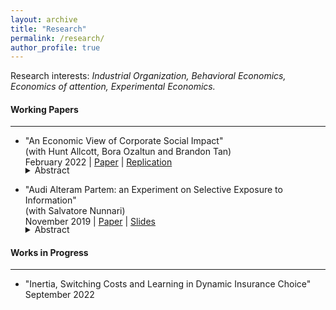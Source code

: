 ```yaml
---
layout: archive
title: "Research"
permalink: /research/
author_profile: true
---
```


Research interests: _Industrial Organization, Behavioral Economics, Economics of attention, Experimental Economics._

#### Working Papers

---

- "An Economic View of Corporate Social Impact"  
(with Hunt Allcott, Bora Ozaltun and Brandon Tan)  
February 2022 | [Paper](../assets/papers/CorporateSocialImpact.pdf) | [Replication](../assets/replications/CSI_Replication.zip)

    <details>
	  		<summary style="margin-top: -1.3em; ">Abstract</summary>
	  		<p class="notice" style="margin-top:0 !important">
              The growing discussions of impact investing and stakeholder capitalism have increased interest
              in measuring companies' social impact. We conceptualize corporate social impact as the
              welfare loss that would be caused by a firm's exit. To illustrate, we quantify the social impacts of 75 firms in 12 industries using a new survey measuring consumer and worker substitution patterns combined with models of product and labor markets. We find that consumer surplus is the primary component of social impact (dwarfing profits, worker surplus, and externalities, suggesting that impact investors should focus more on firms selling differentiated and popular products to low-income consumers.
            </p>
	</details>

- "Audi Alteram Partem: an Experiment on Selective Exposure to Information"  
(with Salvatore Nunnari)  
November 2019 | [Paper](../assets/papers/selectexposure_june19.pdf) | [Slides](../assets/papers/selectiveexposure_slides_sept20.pdf)  
    
    <details>
	  		<summary style="margin-top: -1.3em; ">Abstract</summary>
	  		<p class="notice" style="margin-top:0 !important">
              This paper presents a model of selective exposure to information and an experiment to test its predictions. An agent interested in learning about an uncertain state of the world can acquire information from one of two sources which have opposite biases: when informed on the state, they report it truthfully; when uninformed, they report their favorite state. When sources have the same reliability, a Bayesian agent is better off seeking confirmatory information. On the other hand, it is optimal to seek contradictory information if and only if the source biased against the prior is sufficiently more reliable. We test these predictions with an online experiment. When sources are symmetrically reliable, subjects are more likely to seek confirmatory information but they listen to the other side too frequently. When sources are asymmetrically reliable, subjects are more likely to consult the more reliable source even when prior beliefs are strongly unbalanced and listening to the less reliable source is more informative. Moreover, subjects follow contradictory advice sub-optimally; are too trusting of information in line with a source bias; and too skeptic of information misaligned with a source bias. Our experiment suggests that biases in information processing and simple heuristics — e.g., listen to the more reliable source — are important drivers of the endogenous acquisition of information.

            </p>
	</details>

#### Works in Progress

---

- "Inertia, Switching Costs and Learning in Dynamic Insurance Choice"  
September 2022

